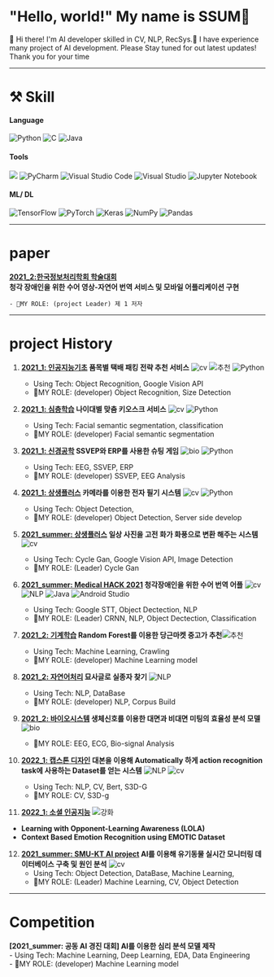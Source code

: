 
# "Hello, world!" My name is **SSUM**:sparkling_heart:

👋  Hi there! I'm AI developer skilled in CV, NLP, RecSys.🚀  I have experience many project of AI development.  Please Stay tuned for out latest updates!  Thank you for your time

---
# **⚒ Skill**
#### Language 
![Python](https://img.shields.io/badge/python-3670A0?style=flat-square&logo=python&logoColor=ffdd54)    ![C](https://img.shields.io/badge/c-%2300599C.svg?style=flat-square&logo=c&logoColor=white) ![Java](https://img.shields.io/badge/java-%23ED8B00.svg?style=flat-square&logo=java&logoColor=white)
#### Tools
<img src="https://img.shields.io/badge/Google Colab-F9AB00?style=flat-square&logo=Google Colab&logoColor=white"> ![PyCharm](https://img.shields.io/badge/pycharm-143?style=flat-square&logo=pycharm&logoColor=black&color=black&labelColor=green)    ![Visual Studio Code](https://img.shields.io/badge/Visual%20Studio%20Code-0078d7.svg?style=flat-square&logo=visual-studio-code&logoColor=white) ![Visual Studio](https://img.shields.io/badge/Visual%20Studio-5C2D91.svg?style=flat-square&logo=visual-studio&logoColor=white)   ![Jupyter Notebook](https://img.shields.io/badge/jupyter-%23FA0F00.svg?style=flat-square&logo=jupyter&logoColor=white)
#### ML/ DL
![TensorFlow](https://img.shields.io/badge/TensorFlow-%23FF6F00.svg?style=flat-square&logo=TensorFlow&logoColor=white)  ![PyTorch](https://img.shields.io/badge/PyTorch-%23EE4C2C.svg?style=flat-square&logo=PyTorch&logoColor=white)   ![Keras](https://img.shields.io/badge/Keras-%23D00000.svg?style=flat-square&logo=Keras&logoColor=white) ![NumPy](https://img.shields.io/badge/numpy-%23013243.svg?style=flat-square&logo=numpy&logoColor=white)     ![Pandas](https://img.shields.io/badge/pandas-%23150458.svg?style=flat-square&logo=pandas&logoColor=white)

---
# **paper**
**[2021_2:한국정보처리학회 학술대회](https://papersearch.net/thesis/article.asp?key=3921331&code=CP00000006)  
청각 장애인을 위한 수어 영상-자연어 번역 서비스 및 모바일 어플리케이션 구현** 

    - 🎀MY ROLE: (project Leader) 제 1 저자

---
# **project History**
1. **[2021_1: 인공지능기초](https://github.com/ChaeheePark/SMUS)    품목별 택배 패킹 전략 추천 서비스** ![cv](https://user-images.githubusercontent.com/81895293/181753859-7de74a96-a784-4498-83ba-65e6217d8338.png)  ![추천](https://user-images.githubusercontent.com/81895293/181763419-b7b723e8-f42d-4e2a-85ba-08705472f904.png)    ![Python](https://img.shields.io/badge/python-3670A0?style=flat-square&logo=python&logoColor=ffdd54)  
    - Using Tech: Object Recognition, Google Vision API  
    - 🎀MY ROLE: (developer) Object Recognition, Size Detection


2. **[2021_1: 심층학습](https://github.com/ubeeni/sk_labs)  나이대별 맞춤 키오스크 서비스** ![cv](https://user-images.githubusercontent.com/81895293/181753859-7de74a96-a784-4498-83ba-65e6217d8338.png)    ![Python](https://img.shields.io/badge/python-3670A0?style=flat-square&logo=python&logoColor=ffdd54)  
    - Using Tech: Facial semantic segmentation, classification
    - 🎀MY ROLE: (developer) Facial semantic segmentation


3. **[2021_1: 신경공학](https://github.com/Neural-Engineering/Cheezebang) SSVEP와 ERP를 사용한 슈팅 게임** ![bio](https://user-images.githubusercontent.com/81895293/181763389-d4d4b5e6-3c11-4f96-bc53-08ad4a932624.png) ![Python](https://img.shields.io/badge/python-3670A0?style=flat-square&logo=python&logoColor=ffdd54)  
    - Using Tech: EEG, SSVEP, ERP 
    - 🎀MY ROLE: (developer) SSVEP, EEG Analysis


4. **[2021_1: 상생플러스](https://github.com/youngseo0526/FingerBeam)  카메라를 이용한 전자 필기 시스템**   ![cv](https://user-images.githubusercontent.com/81895293/181753859-7de74a96-a784-4498-83ba-65e6217d8338.png) ![Python](https://img.shields.io/badge/python-3670A0?style=flat-square&logo=python&logoColor=ffdd54)     
    - Using Tech: Object Detection, 
    - 🎀MY ROLE: (developer) Object Detection, Server side develop


5. **[2021_summer: 상생플러스](https://github.com/youngseo0526/Ganchanah)   일상 사진을 고전 화가 화풍으로 변환 해주는 시스템**   ![cv](https://user-images.githubusercontent.com/81895293/181753859-7de74a96-a784-4498-83ba-65e6217d8338.png)
    - Using Tech: Cycle Gan, Google Vision API, Image Detection
    - 🎀MY ROLE: (Leader) Cycle Gan


6. **[2021_summer: Medical HACK 2021](https://github.com/FEKimseongeun/NoonSokMal)  청각장애인을 위한 수어 번역 어플**   ![cv](https://user-images.githubusercontent.com/81895293/181753859-7de74a96-a784-4498-83ba-65e6217d8338.png)  ![NLP](https://user-images.githubusercontent.com/81895293/181763441-0205100c-a9c9-4969-a3f6-f4fcc6b91808.png)
 ![Java](https://img.shields.io/badge/java-%23ED8B00.svg?style=flat-square&logo=java&logoColor=white)    ![Android Studio](https://img.shields.io/badge/Android%20Studio-3DDC84.svg?styl=flat-square&logo=android-studio&logoColor=white)
    - Using Tech: Google STT, Object Dectection, NLP
    - 🎀MY ROLE: (Leader) CRNN, NLP, Object Dectection, Classification


7.  **[2021_2: 기계학습](https://github.com/An-Byeong-Seon/machine_learning)    Random Forest를 이용한 당근마켓 중고가 추천**![추천](https://user-images.githubusercontent.com/81895293/181763419-b7b723e8-f42d-4e2a-85ba-08705472f904.png)
    - Using Tech: Machine Learning, Crawling
    - 🎀MY ROLE: (developer) Machine Learning model


8. **[2021_2: 자연어처리](https://github.com/hyunjoolee201910828/NLP_teamproject) 묘사글로 실종자 찾기**   ![NLP](https://user-images.githubusercontent.com/81895293/181763441-0205100c-a9c9-4969-a3f6-f4fcc6b91808.png)
    - Using Tech: NLP, DataBase
    - 🎀MY ROLE: (developer) NLP, Corpus Build


9. **[2021_2: 바이오시스템](https://github.com/00ssum/Efficiency-analysis-model-using-bio-signals)    생체신호를 이용한 대면과 비대면 미팅의 효율성 분석 모델**  ![bio](https://user-images.githubusercontent.com/81895293/181763389-d4d4b5e6-3c11-4f96-bc53-08ad4a932624.png)
    - 🎀MY ROLE: EEG, ECG, Bio-signal Analysis
    
    
10. **[2022_1: 캡스톤 디자인](https://github.com/polyn0/Speech2Action)  대본을 이용해 Automatically 하게 action recognition task에 사용하는 Dataset를 얻는 시스템** ![NLP](https://user-images.githubusercontent.com/81895293/181763441-0205100c-a9c9-4969-a3f6-f4fcc6b91808.png) ![cv](https://user-images.githubusercontent.com/81895293/181753859-7de74a96-a784-4498-83ba-65e6217d8338.png)
    - Using Tech: NLP, CV, Bert, S3D-G
    - 🎀MY ROLE: CV, S3D-g
    
    
11. **[2022_1: 소셜 인공지능](https://github.com/00ssum/social-learning)** ![강화](https://user-images.githubusercontent.com/81895293/181763431-6b0d36ff-49c6-4c74-8010-4d93f848c70a.png)
- **Learning with Opponent-Learning Awareness (LOLA)**  
- **Context Based Emotion Recognition using EMOTIC Dataset** 


12. **[2021_summer: SMU-KT AI project](https://github.com/00ssum/KT-SMU-AI-project) AI를 이용해 유기동물 실시간 모니터링 데이터베이스 구축 및 원인 분석**    ![cv](https://user-images.githubusercontent.com/81895293/181753859-7de74a96-a784-4498-83ba-65e6217d8338.png) 
    - Using Tech: Object Detection, DataBase, Machine Learning, 
    - 🎀MY ROLE: (Leader) Machine Learning, CV, Object Detection
    
 ---
 # **Competition**
 **[2021_summer: 공동 AI 경진 대회] AI를 이용한 심리 분석 모델 제작**  
    - Using Tech: Machine Learning, Deep Learning, EDA, Data Engineering  
    - 🎀MY ROLE: (developer) Machine Learning model
    

